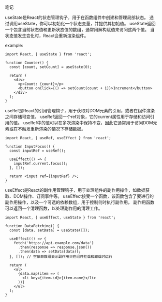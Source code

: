 笔记

useState是React的状态管理钩子，用于在函数组件中创建和管理局部状态。
通过调用useState，你可以初始化一个状态变量，并提供其初始值。
useState返回一个包含当前状态值和更新状态值的数组，通常用解构赋值来访问这两个值。
当状态值发生变化时，React会重新渲染组件。

example:
```
import React, { useState } from 'react';

function Counter() {
  const [count, setCount] = useState(0);

  return (
    <div>
      <p>Count: {count}</p>
      <button onClick={() => setCount(count + 1)}>Increment</button>
    </div>
  );
}

```



useRef是React的引用管理钩子，用于获取对DOM元素的引用，或者在组件渲染之间存储可变值。
useRef返回一个ref对象，它的current属性用于存储和访问引用的值。
useRef中的值可以在多次渲染中保持不变，因此它通常用于访问DOM元素或在不触发重新渲染的情况下存储数据。

```
import React, { useRef, useEffect } from 'react';

function InputFocus() {
  const inputRef = useRef();

  useEffect(() => {
    inputRef.current.focus();
  }, []);

  return <input ref={inputRef} />;
}

```

useEffect是React的副作用管理钩子，用于处理组件的副作用操作，如数据获取、DOM操作、订阅事件等。
useEffect接受一个函数，该函数包含了要进行的副作用操作，以及一个可选的依赖数组，用于控制何时执行副作用。
副作用函数可以返回一个清理函数，以处理副作用的清理工作。

```
import React, { useEffect, useState } from 'react';

function DataFetching() {
  const [data, setData] = useState([]);

  useEffect(() => {
    fetch('https://api.example.com/data')
      .then(response => response.json())
      .then(data => setData(data));
  }, []); // 空依赖数组表示副作用只在组件挂载和卸载时运行

  return (
    <ul>
      {data.map(item => (
        <li key={item.id}>{item.name}</li>
      ))}
    </ul>
  );
}

```